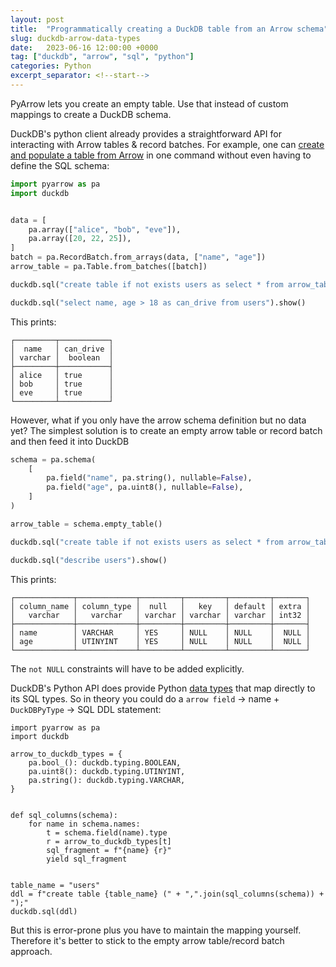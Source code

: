 ```yaml
---
layout: post
title:  "Programmatically creating a DuckDB table from an Arrow schema"
slug: duckdb-arrow-data-types
date:   2023-06-16 12:00:00 +0000
tag: ["duckdb", "arrow", "sql", "python"]
categories: Python
excerpt_separator: <!--start-->
---
```


PyArrow lets you create an empty table. Use that instead of custom mappings to
create a DuckDB schema.

<!--start-->

DuckDB's python client already provides a straightforward API for interacting
with Arrow tables & record batches. For example, one can
[create and populate a table from Arrow](https://duckdb.org/docs/guides/python/import_arrow)
in one command without even having to define the SQL schema:

```python
import pyarrow as pa
import duckdb


data = [
    pa.array(["alice", "bob", "eve"]),
    pa.array([20, 22, 25]),
]
batch = pa.RecordBatch.from_arrays(data, ["name", "age"])
arrow_table = pa.Table.from_batches([batch])

duckdb.sql("create table if not exists users as select * from arrow_table")

duckdb.sql("select name, age > 18 as can_drive from users").show()
```

This prints:

```
┌─────────┬───────────┐
│  name   │ can_drive │
│ varchar │  boolean  │
├─────────┼───────────┤
│ alice   │ true      │
│ bob     │ true      │
│ eve     │ true      │
└─────────┴───────────┘
```

However, what if you only have the arrow schema definition but no data yet? The
simplest solution is to create an empty arrow table or record batch and then
feed it into DuckDB

```python
schema = pa.schema(
    [
        pa.field("name", pa.string(), nullable=False),
        pa.field("age", pa.uint8(), nullable=False),
    ]
)

arrow_table = schema.empty_table()

duckdb.sql("create table if not exists users as select * from arrow_table")

duckdb.sql("describe users").show()
```

This prints:

```
┌─────────────┬─────────────┬─────────┬─────────┬─────────┬───────┐
│ column_name │ column_type │  null   │   key   │ default │ extra │
│   varchar   │   varchar   │ varchar │ varchar │ varchar │ int32 │
├─────────────┼─────────────┼─────────┼─────────┼─────────┼───────┤
│ name        │ VARCHAR     │ YES     │ NULL    │ NULL    │  NULL │
│ age         │ UTINYINT    │ YES     │ NULL    │ NULL    │  NULL │
└─────────────┴─────────────┴─────────┴─────────┴─────────┴───────┘
```

The `not NULL` constraints will have to be added explicitly.

DuckDB's Python API does provide Python
[data types](https://duckdb.org/docs/api/python/types) that map directly to its
SQL types. So in theory you could do a `arrow field` -> name + `DuckDBPyType` ->
SQL DDL statement:

```
import pyarrow as pa
import duckdb

arrow_to_duckdb_types = {
    pa.bool_(): duckdb.typing.BOOLEAN,
    pa.uint8(): duckdb.typing.UTINYINT,
    pa.string(): duckdb.typing.VARCHAR,
}


def sql_columns(schema):
    for name in schema.names:
        t = schema.field(name).type
        r = arrow_to_duckdb_types[t]
        sql_fragment = f"{name} {r}"
        yield sql_fragment


table_name = "users"
ddl = f"create table {table_name} (" + ",".join(sql_columns(schema)) + ");"
duckdb.sql(ddl)
```

But this is error-prone plus you have to maintain the mapping yourself.
Therefore it's better to stick to the empty arrow table/record batch approach.
